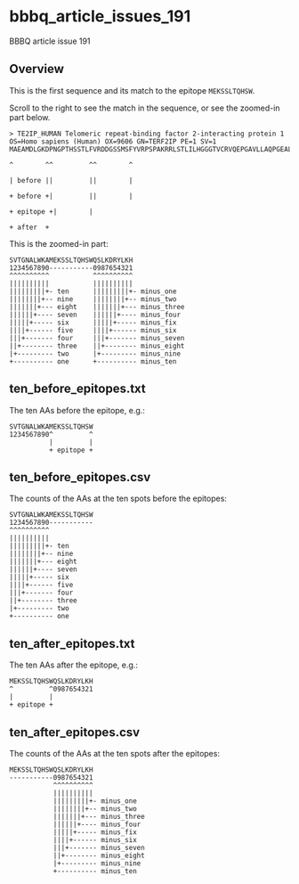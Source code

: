 # bbbq_article_issues_191

BBBQ article issue 191

## Overview

This is the first sequence and its match to the epitope `MEKSSLTQHSW`.

Scroll to the right to see the match in the sequence,
or see the zoomed-in part below.

```
> TE2IP_HUMAN Telomeric repeat-binding factor 2-interacting protein 1 OS=Homo sapiens (Human) OX=9606 GN=TERF2IP PE=1 SV=1
MAEAMDLGKDPNGPTHSSTLFVRDDGSSMSFYVRPSPAKRRLSTLILHGGGTVCRVQEPGAVLLAQPGEALAEASGDFISTQYILDCVERNERLELEAYRLGPASAADTGSEAKPGALAEGAAEPEPQRHAGRIAFTDADDVAILTYVKENARSPSSVTGNALWKAMEKSSLTQHSWQSLKDRYLKHLRGQEHKYLLGDAPVSPSSQKLKRKAEEDPEAADSGEPQNKRTPDLPEEEYVKEEIQENEEAVKKMLVEATREFEEVVVDESPPDFEIHITMCDDDPPTPEEDSETQPDEEEEEEEEKVSQPEVGAAIKIIRQLMEKFNLDLSTVTQAFLKNSGELEATSAFLASGQRADGYPIWSRQDDIDLQKDDEDTREALVKKFGAQNVARRIEFRKK
                                                                                                                                                            ^        ^^         ^^        ^
                                                                                                                                                            | before ||         ||        |
                                                                                                                                                            + before +|         ||        |
                                                                                                                                                                      + epitope +|        |
                                                                                                                                                                                 + after  +
```

This is the zoomed-in part:

```
SVTGNALWKAMEKSSLTQHSWQSLKDRYLKH
1234567890-----------0987654321
^^^^^^^^^^           ^^^^^^^^^^
||||||||||           ||||||||||
|||||||||+- ten      |||||||||+- minus_one
||||||||+-- nine     ||||||||+-- minus_two
|||||||+--- eight    |||||||+--- minus_three
||||||+---- seven    ||||||+---- minus_four
|||||+----- six      |||||+----- minus_fix
||||+------ five     ||||+------ minus_six
|||+------- four     |||+------- minus_seven
||+-------- three    ||+-------- minus_eight
|+--------- two      |+--------- minus_nine
+---------- one      +---------- minus_ten
```

## ten_before_epitopes.txt

The ten AAs before the epitope, e.g.:

```
SVTGNALWKAMEKSSLTQHSW
1234567890^         ^
          |         |
          + epitope +
```

## ten_before_epitopes.csv

The counts of the AAs at the ten spots before the epitopes:

```
SVTGNALWKAMEKSSLTQHSW
1234567890-----------
^^^^^^^^^^
||||||||||
|||||||||+- ten
||||||||+-- nine
|||||||+--- eight
||||||+---- seven
|||||+----- six
||||+------ five
|||+------- four
||+-------- three
|+--------- two
+---------- one
```

## ten_after_epitopes.txt

The ten AAs after the epitope, e.g.:

```
MEKSSLTQHSWQSLKDRYLKH
^         ^0987654321
|         |
+ epitope +
```

## ten_after_epitopes.csv

The counts of the AAs at the ten spots after the epitopes:

```
MEKSSLTQHSWQSLKDRYLKH
-----------0987654321
           ^^^^^^^^^^
           ||||||||||
           |||||||||+- minus_one
           ||||||||+-- minus_two
           |||||||+--- minus_three
           ||||||+---- minus_four
           |||||+----- minus_fix
           ||||+------ minus_six
           |||+------- minus_seven
           ||+-------- minus_eight
           |+--------- minus_nine
           +---------- minus_ten
```

